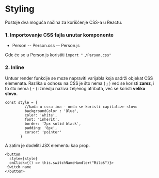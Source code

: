 # Styling
Postoje dva moguća načina za korišćenje CSS-a u Reactu.
### 1. Importovanje CSS fajla unutar komponente
- Person
-- Person.css
-- Person.js

Gde će se u Person.js koristiti `import "./Person.css"`

### 2. Inline 
 Untuar render funkcije se moze napraviti varijabla koja sadrži objekat CSS elemenata.
Razlika u odnosu na CSS je što nema ( **;** ) već se koristi **zarez**, i to što nema ( **-** ) izmedju naziva željenog atributa, već se koristi **veliko slovo.**

    const style = {
             //kada u cssu ima - onda se koristi capitalize slovo
             backgroundColor : 'Blue',
             color: 'white',
             font: 'inherit',
             border: '2px solid black',
             padding: '8px',
             cursor: 'pointer'
           }
A zatim je dodeliti JSX elementu kao prop.

    <button 
      style={style}
      onClick={() => this.switchNameHandler("Miloš")}>
     Switch name
    </button>
